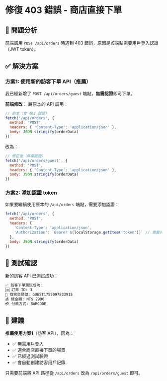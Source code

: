 # 修復 403 錯誤 - 商店直接下單

## 🚨 問題分析
前端調用 `POST /api/orders` 時遇到 403 錯誤，原因是該端點需要用戶登入認證（JWT token）。

## ✅ 解決方案

### 方案1: 使用新的訪客下單 API（推薦）

我已經新增了 `POST /api/orders/guest` 端點，**無需認證**即可下單。

**前端修改**：
將原本的 API 調用：
```javascript
// 原本（會 403 錯誤）
fetch('/api/orders', {
  method: 'POST',
  headers: { 'Content-Type': 'application/json' },
  body: JSON.stringify(orderData)
})
```

改為：
```javascript
// 修正後（無需認證）
fetch('/api/orders/guest', {
  method: 'POST',
  headers: { 'Content-Type': 'application/json' },
  body: JSON.stringify(orderData)
})
```

### 方案2: 添加認證 token

如果要繼續使用原本的 `/api/orders` 端點，需要添加認證：

```javascript
fetch('/api/orders', {
  method: 'POST',
  headers: {
    'Content-Type': 'application/json',
    'Authorization': `Bearer ${localStorage.getItem('token')}` // 需要先登入
  },
  body: JSON.stringify(orderData)
})
```

## 🧪 測試確認

新的訪客 API 已測試成功：
```bash
✅ 訪客下單測試成功！
🆔 訂單 ID: 3
🏪 商家交易號: GUEST1755097833915
💰 總金額: NT$ 2990
💳 付款方式: BARCODE
```

## 📝 建議

**推薦使用方案1**（訪客 API），因為：
- ✅ 無需用戶登入
- ✅ 適合商店直接下單的場景
- ✅ 已經過測試驗證
- ✅ 會自動創建訪客用戶記錄

只需要前端將 API 路徑從 `/api/orders` 改為 `/api/orders/guest` 即可。